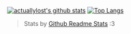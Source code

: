 [![actuallylost's github stats](https://github-readme-stats.vercel.app/api?username=actuallylost)](https://github.com/anuraghazra/github-readme-stats)
[![Top Langs](https://github-readme-stats.vercel.app/api/top-langs/?username=actuallylost)](https://github.com/anuraghazra/github-readme-stats)
> Stats by [Github Readme Stats](https://github.com/anuraghazra/github-readme-stats) :3
